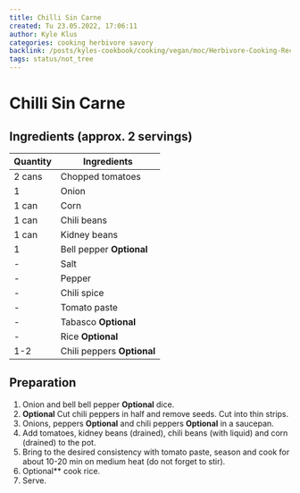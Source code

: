 ```yaml
---
title: Chilli Sin Carne
created: Tu 23.05.2022, 17:06:11
author: Kyle Klus
categories: cooking herbivore savory
backlink: /posts/kyles-cookbook/cooking/vegan/moc/Herbivore-Cooking-Recipes.html
tags: status/not_tree
---
```


# Chilli Sin Carne

## Ingredients (approx. 2 servings)

| Quantity | Ingredients |
| ---------------- | --------------------------- |
| 2 cans | Chopped tomatoes |
| 1 | Onion |
| 1 can | Corn |
| 1 can | Chili beans |
| 1 can | Kidney beans |
| 1 | Bell pepper **Optional** |
| - | Salt |
| - | Pepper |
| - | Chili spice |
| - | Tomato paste |
| - | Tabasco **Optional** |
| - | Rice **Optional** |
| 1-2 | Chili peppers **Optional** |

## Preparation

1. Onion and bell bell pepper **Optional** dice.
2. **Optional** Cut chili peppers in half and remove seeds. Cut into thin strips.
3. Onions, peppers **Optional** and chili peppers **Optional** in a saucepan.
4. Add tomatoes, kidney beans (drained), chili beans (with liquid) and corn (drained) to the pot.
5. Bring to the desired consistency with tomato paste, season and cook for about 10-20 min on medium heat (do not forget to stir).
6. Optional** cook rice.
7. Serve.
